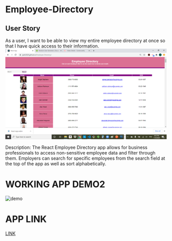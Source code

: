 # Employee-Directory

## User Story
As a user, I want to be able to view my entire employee directory at once so that I have quick access to their information.
![Image](https://github.com/jpah2020/Employee-Directory/blob/main/img/Screenshot%20(4).png)

Description:
The React Employee Directory app allows for business professionals to access non-sensitive employee data and filter through them. Employers can search for specific employees from the search field at the top of the app as well as sort alphabetically.

# WORKING APP DEMO2
![demo](./img/demo2.gif)

# APP LINK

[LINK]( https://jpah2020.github.io/Employee-Directory/)